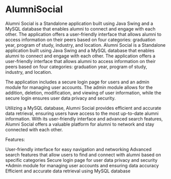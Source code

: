 # AlumniSocial
Alumni Social is a Standalone application built using Java Swing and a MySQL database that enables alumni to connect and engage with each other. The application offers a user-friendly interface that allows alumni to access information on their peers based on four categories: graduation year, program of study, industry, and location.
Alumni Social is a Standalone application built using Java Swing and a MySQL database that enables alumni to connect and engage with each other. The application offers a user-friendly interface that allows alumni to access information on their peers based on four categories: graduation year, program of study, industry, and location.

The application includes a secure login page for users and an admin module for managing user accounts. The admin module allows for the addition, deletion, modification, and viewing of user information, while the secure login ensures user data privacy and security.

Utilizing a MySQL database, Alumni Social provides efficient and accurate data retrieval, ensuring users have access to the most up-to-date alumni information. With its user-friendly interface and advanced search features, Alumni Social offers a valuable platform for alumni to network and stay connected with each other.

Features:

User-friendly interface for easy navigation and networking
Advanced search features that allow users to find and connect with alumni based on specific categories 
Secure login page for user data privacy and security *Admin module for managing user accounts and ensuring data accuracy 
Efficient and accurate data retrieval using MySQL database
